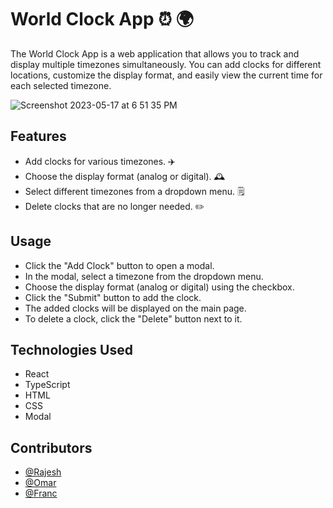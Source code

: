 # World Clock App ⏰ 🌍

The World Clock App is a web application that allows you to track and display multiple timezones simultaneously. You can add clocks for different locations, customize the display format, and easily view the current time for each selected timezone.

![Screenshot 2023-05-17 at 6 51 35 PM](https://github.com/rrsalian/timezoneclocks/assets/117955494/6335ccaf-2292-4bde-98ec-06b292b9afb8)

## Features

- Add clocks for various timezones. ✈️ 
- Choose  the display format (analog or digital). 🕰️
- Select different timezones from a dropdown menu. 🗒️
- Delete clocks that are no longer needed. ✏️


## Usage

- Click the "Add Clock" button to open a modal.
- In the modal, select a timezone from the dropdown menu.
- Choose the display format (analog or digital) using the checkbox.
- Click the "Submit" button to add the clock.
- The added clocks will be displayed on the main page.
- To delete a clock, click the "Delete" button next to it.


## Technologies Used

- React
- TypeScript
- HTML
- CSS
- Modal

## Contributors 
- [@Rajesh](https://www.github.com/rrsalian)
- [@Omar](https://www.github.com/omareo22)
- [@Franc](https://www.github.com/francr99)


